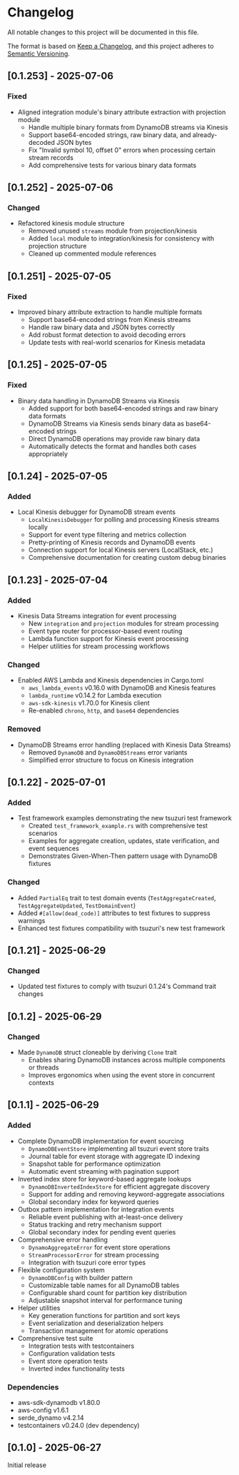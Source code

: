 # Changelog

All notable changes to this project will be documented in this file.

The format is based on [Keep a Changelog](https://keepachangelog.com/en/1.0.0/),
and this project adheres to [Semantic Versioning](https://semver.org/spec/v2.0.0.html).

## [0.1.253] - 2025-07-06

### Fixed

- Aligned integration module's binary attribute extraction with projection module
  - Handle multiple binary formats from DynamoDB streams via Kinesis
  - Support base64-encoded strings, raw binary data, and already-decoded JSON bytes
  - Fix "Invalid symbol 10, offset 0" errors when processing certain stream records
  - Add comprehensive tests for various binary data formats

## [0.1.252] - 2025-07-06

### Changed

- Refactored kinesis module structure
  - Removed unused `streams` module from projection/kinesis
  - Added `local` module to integration/kinesis for consistency with projection structure
  - Cleaned up commented module references

## [0.1.251] - 2025-07-05

### Fixed

- Improved binary attribute extraction to handle multiple formats
  - Support base64-encoded strings from Kinesis streams
  - Handle raw binary data and JSON bytes correctly
  - Add robust format detection to avoid decoding errors
  - Update tests with real-world scenarios for Kinesis metadata

## [0.1.25] - 2025-07-05

### Fixed

- Binary data handling in DynamoDB Streams via Kinesis
  - Added support for both base64-encoded strings and raw binary data formats
  - DynamoDB Streams via Kinesis sends binary data as base64-encoded strings
  - Direct DynamoDB operations may provide raw binary data
  - Automatically detects the format and handles both cases appropriately

## [0.1.24] - 2025-07-05

### Added

- Local Kinesis debugger for DynamoDB stream events
  - `LocalKinesisDebugger` for polling and processing Kinesis streams locally
  - Support for event type filtering and metrics collection
  - Pretty-printing of Kinesis records and DynamoDB events
  - Connection support for local Kinesis servers (LocalStack, etc.)
  - Comprehensive documentation for creating custom debug binaries

## [0.1.23] - 2025-07-04

### Added

- Kinesis Data Streams integration for event processing
  - New `integration` and `projection` modules for stream processing
  - Event type router for processor-based event routing
  - Lambda function support for Kinesis event processing
  - Helper utilities for stream processing workflows

### Changed

- Enabled AWS Lambda and Kinesis dependencies in Cargo.toml
  - `aws_lambda_events` v0.16.0 with DynamoDB and Kinesis features
  - `lambda_runtime` v0.14.2 for Lambda execution
  - `aws-sdk-kinesis` v1.70.0 for Kinesis client
  - Re-enabled `chrono`, `http`, and `base64` dependencies

### Removed

- DynamoDB Streams error handling (replaced with Kinesis Data Streams)
  - Removed `DynamoDB` and `DynamoDBStreams` error variants
  - Simplified error structure to focus on Kinesis integration

## [0.1.22] - 2025-07-01

### Added

- Test framework examples demonstrating the new tsuzuri test framework
  - Created `test_framework_example.rs` with comprehensive test scenarios
  - Examples for aggregate creation, updates, state verification, and event sequences
  - Demonstrates Given-When-Then pattern usage with DynamoDB fixtures

### Changed

- Added `PartialEq` trait to test domain events (`TestAggregateCreated`, `TestAggregateUpdated`, `TestDomainEvent`)
- Added `#[allow(dead_code)]` attributes to test fixtures to suppress warnings
- Enhanced test fixtures compatibility with tsuzuri's new test framework

## [0.1.21] - 2025-06-29

### Changed

- Updated test fixtures to comply with tsuzuri 0.1.24's Command trait changes

## [0.1.2] - 2025-06-29

### Changed

- Made `DynamoDB` struct cloneable by deriving `Clone` trait
  - Enables sharing DynamoDB instances across multiple components or threads
  - Improves ergonomics when using the event store in concurrent contexts

## [0.1.1] - 2025-06-29

### Added

- Complete DynamoDB implementation for event sourcing
  - `DynamoDBEventStore` implementing all tsuzuri event store traits
  - Journal table for event storage with aggregate ID indexing
  - Snapshot table for performance optimization
  - Automatic event streaming with pagination support
- Inverted index store for keyword-based aggregate lookups
  - `DynamoDBInvertedIndexStore` for efficient aggregate discovery
  - Support for adding and removing keyword-aggregate associations
  - Global secondary index for keyword queries
- Outbox pattern implementation for integration events
  - Reliable event publishing with at-least-once delivery
  - Status tracking and retry mechanism support
  - Global secondary index for pending event queries
- Comprehensive error handling
  - `DynamoAggregateError` for event store operations
  - `StreamProcessorError` for stream processing
  - Integration with tsuzuri core error types
- Flexible configuration system
  - `DynamoDBConfig` with builder pattern
  - Customizable table names for all DynamoDB tables
  - Configurable shard count for partition key distribution
  - Adjustable snapshot interval for performance tuning
- Helper utilities
  - Key generation functions for partition and sort keys
  - Event serialization and deserialization helpers
  - Transaction management for atomic operations
- Comprehensive test suite
  - Integration tests with testcontainers
  - Configuration validation tests
  - Event store operation tests
  - Inverted index functionality tests

### Dependencies

- aws-sdk-dynamodb v1.80.0
- aws-config v1.6.1
- serde_dynamo v4.2.14
- testcontainers v0.24.0 (dev dependency)

## [0.1.0] - 2025-06-27

Initial release
